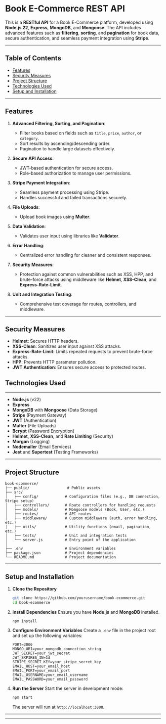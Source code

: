 # Book E-Commerce REST API

This is a **RESTful API** for a Book E-Commerce platform, developed using **Node.js 22**, **Express**, **MongoDB**, and **Mongoose**. The API includes advanced features such as **filtering**, **sorting**, and **pagination** for book data, secure authentication, and seamless payment integration using **Stripe**.

---

## Table of Contents

- [Features](#features)
- [Security Measures](#security-measures)
- [Project Structure](#project-structure)
- [Technologies Used](#technologies-used)
- [Setup and Installation](#setup-and-installation)

---

## Features

1. **Advanced Filtering, Sorting, and Pagination**:
   - Filter books based on fields such as `title`, `price`, `author`, or `category`.
   - Sort results by ascending/descending order.
   - Pagination to handle large datasets effectively.

2. **Secure API Access**:
   - JWT-based authentication for secure access.
   - Role-based authorization to manage user permissions.

3. **Stripe Payment Integration**:
   - Seamless payment processing using Stripe.
   - Handles successful and failed transactions securely.

4. **File Uploads**:
   - Upload book images using **Multer**.

5. **Data Validation**:
   - Validates user input using libraries like **Validator**.

6. **Error Handling**:
   - Centralized error handling for cleaner and consistent responses.

7. **Security Measures**:
   - Protection against common vulnerabilities such as XSS, HPP, and brute-force attacks using middleware like **Helmet**, **XSS-Clean**, and **Express-Rate-Limit**.

8. **Unit and Integration Testing**:
   - Comprehensive test coverage for routes, controllers, and middleware.

---

## Security Measures

- **Helmet**: Secures HTTP headers.
- **XSS-Clean**: Sanitizes user input against XSS attacks.
- **Express-Rate-Limit**: Limits repeated requests to prevent brute-force attacks.
- **HPP**: Prevents HTTP parameter pollution.
- **JWT Authentication**: Ensures secure access to protected routes.
## Technologies Used

---

- **Node.js** (v22)
- **Express** 
- **MongoDB** with **Mongoose** (Data Storage)
- **Stripe** (Payment Gateway)
- **JWT** (Authentication)
- **Multer** (File Uploads)
- **Bcrypt** (Password Encryption)
- **Helmet**, **XSS-Clean**, and **Rate Limiting** (Security)
- **Morgan** (Logging)
- **Nodemailer** (Email Services)
- **Jest** and **Supertest** (Testing Frameworks)

---

## Project Structure

```plaintext
book-ecommerce/
├── public/                 # Public assets
├── src/
│   ├── config/            # Configuration files (e.g., DB connection, Stripe setup)
│   ├── controllers/       # Route controllers for handling requests
│   ├── models/            # Mongoose models (Book, User, etc.)
│   ├── routes/            # API routes
│   ├── middleware/        # Custom middleware (auth, error handling, etc.)
│   ├── utils/             # Utility functions (email, pagination, etc.)
│   ├── tests/             # Unit and integration tests
│   └── server.js          # Entry point of the application
│
├── .env                   # Environment variables
├── package.json           # Project dependencies
└── README.md              # Project documentation
```

---

## Setup and Installation

1. **Clone the Repository**
   ```bash
   git clone https://github.com/yourusername/book-ecommerce.git
   cd book-ecommerce
   ```

2. **Install Dependencies**
   Ensure you have **Node.js** and **MongoDB** installed.
   ```bash
   npm install
   ```

3. **Configure Environment Variables**
   Create a `.env` file in the project root and set up the following variables:

   ```env
   PORT=3000
   MONGO_URI=your_mongodb_connection_string
   JWT_SECRET=your_jwt_secret
   JWT_EXPIRES_IN=1d
   STRIPE_SECRET_KEY=your_stripe_secret_key
   EMAIL_HOST=your_email_host
   EMAIL_PORT=your_email_port
   EMAIL_USERNAME=your_email_username
   EMAIL_PASSWORD=your_email_password
   ```

4. **Run the Server**
   Start the server in development mode:
   ```bash
   npm start
   ```
   The server will run at `http://localhost:3000`.


---



---




